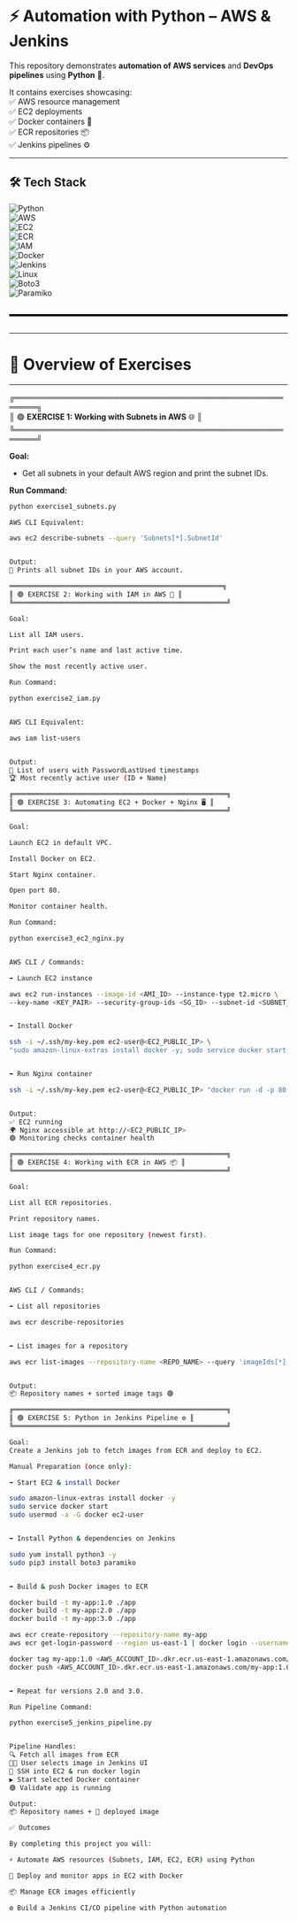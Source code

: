 # ⚡ Automation with Python – AWS & Jenkins  

This repository demonstrates **automation of AWS services** and **DevOps pipelines** using **Python** 🐍.  

It contains exercises showcasing:  
✅ AWS resource management  
✅ EC2 deployments  
✅ Docker containers 🐳  
✅ ECR repositories 📦  
✅ Jenkins pipelines ⚙️  

---

## 🛠️ Tech Stack  

![Python](https://img.shields.io/badge/Python-3776AB?style=for-the-badge&logo=python&logoColor=white)  
![AWS](https://img.shields.io/badge/AWS-FF9900?style=for-the-badge&logo=amazonaws&logoColor=white)  
![EC2](https://img.shields.io/badge/AWS%20EC2-FF9900?style=for-the-badge&logo=amazonec2&logoColor=white)  
![ECR](https://img.shields.io/badge/AWS%20ECR-FF9900?style=for-the-badge&logo=amazonaws&logoColor=white)  
![IAM](https://img.shields.io/badge/AWS%20IAM-232F3E?style=for-the-badge&logo=amazonaws&logoColor=white)  
![Docker](https://img.shields.io/badge/Docker-2496ED?style=for-the-badge&logo=docker&logoColor=white)  
![Jenkins](https://img.shields.io/badge/Jenkins-D24939?style=for-the-badge&logo=jenkins&logoColor=white)  
![Linux](https://img.shields.io/badge/Linux-FCC624?style=for-the-badge&logo=linux&logoColor=black)  
![Boto3](https://img.shields.io/badge/Boto3-FF9900?style=for-the-badge&logo=amazonaws&logoColor=white)  
![Paramiko](https://img.shields.io/badge/Paramiko-3776AB?style=for-the-badge&logo=python&logoColor=white)  

<div style="border-top: 4px solid black; margin: 30px 0;"></div>

---

# 📖 Overview of Exercises  

---

╔══════════════════════════════════════════════════════╗  
║ 🟢 **EXERCISE 1: Working with Subnets in AWS** 🌐     ║  
╚══════════════════════════════════════════════════════╝  

**Goal:**  
- Get all subnets in your default AWS region and print the subnet IDs.  

**Run Command:**  
```bash
python exercise1_subnets.py

AWS CLI Equivalent:

aws ec2 describe-subnets --query 'Subnets[*].SubnetId'


Output:
📜 Prints all subnet IDs in your AWS account.

══════════════════════════════════════════════════════╗
║ 🟢 EXERCISE 2: Working with IAM in AWS 🔐 ║
╚══════════════════════════════════════════════════════╝

Goal:

List all IAM users.

Print each user’s name and last active time.

Show the most recently active user.

Run Command:

python exercise2_iam.py


AWS CLI Equivalent:

aws iam list-users


Output:
👤 List of users with PasswordLastUsed timestamps
🏆 Most recently active user (ID + Name)

╔══════════════════════════════════════════════════════╗
║ 🟢 EXERCISE 3: Automating EC2 + Docker + Nginx 🖥️ ║
╚══════════════════════════════════════════════════════╝

Goal:

Launch EC2 in default VPC.

Install Docker on EC2.

Start Nginx container.

Open port 80.

Monitor container health.

Run Command:

python exercise3_ec2_nginx.py


AWS CLI / Commands:

➡️ Launch EC2 instance

aws ec2 run-instances --image-id <AMI_ID> --instance-type t2.micro \
--key-name <KEY_PAIR> --security-group-ids <SG_ID> --subnet-id <SUBNET_ID>


➡️ Install Docker

ssh -i ~/.ssh/my-key.pem ec2-user@<EC2_PUBLIC_IP> \
"sudo amazon-linux-extras install docker -y; sudo service docker start; sudo usermod -a -G docker ec2-user"


➡️ Run Nginx container

ssh -i ~/.ssh/my-key.pem ec2-user@<EC2_PUBLIC_IP> "docker run -d -p 80:80 nginx"


Output:
✅ EC2 running
🌍 Nginx accessible at http://<EC2_PUBLIC_IP>
🟢 Monitoring checks container health

╔══════════════════════════════════════════════════════╗
║ 🟢 EXERCISE 4: Working with ECR in AWS 📦 ║
╚══════════════════════════════════════════════════════╝

Goal:

List all ECR repositories.

Print repository names.

List image tags for one repository (newest first).

Run Command:

python exercise4_ecr.py


AWS CLI / Commands:

➡️ List all repositories

aws ecr describe-repositories


➡️ List images for a repository

aws ecr list-images --repository-name <REPO_NAME> --query 'imageIds[*].imageTag'


Output:
📦 Repository names + sorted image tags 🟢

╔══════════════════════════════════════════════════════╗
║ 🟢 EXERCISE 5: Python in Jenkins Pipeline ⚙️ ║
╚══════════════════════════════════════════════════════╝

Goal:
Create a Jenkins job to fetch images from ECR and deploy to EC2.

Manual Preparation (once only):

➡️ Start EC2 & install Docker

sudo amazon-linux-extras install docker -y
sudo service docker start
sudo usermod -a -G docker ec2-user


➡️ Install Python & dependencies on Jenkins

sudo yum install python3 -y
sudo pip3 install boto3 paramiko


➡️ Build & push Docker images to ECR

docker build -t my-app:1.0 ./app
docker build -t my-app:2.0 ./app
docker build -t my-app:3.0 ./app

aws ecr create-repository --repository-name my-app
aws ecr get-login-password --region us-east-1 | docker login --username AWS --password-stdin <AWS_ACCOUNT_ID>.dkr.ecr.us-east-1.amazonaws.com

docker tag my-app:1.0 <AWS_ACCOUNT_ID>.dkr.ecr.us-east-1.amazonaws.com/my-app:1.0
docker push <AWS_ACCOUNT_ID>.dkr.ecr.us-east-1.amazonaws.com/my-app:1.0


➡️ Repeat for versions 2.0 and 3.0.

Run Pipeline Command:

python exercise5_jenkins_pipeline.py


Pipeline Handles:
🔍 Fetch all images from ECR
👨‍💻 User selects image in Jenkins UI
🔑 SSH into EC2 & run docker login
▶️ Start selected Docker container
🟢 Validate app is running

Output:
📦 Repository names + 🚀 deployed image

✅ Outcomes

By completing this project you will:

⚡ Automate AWS resources (Subnets, IAM, EC2, ECR) using Python

🐳 Deploy and monitor apps in EC2 with Docker

📦 Manage ECR images efficiently

⚙️ Build a Jenkins CI/CD pipeline with Python automation



